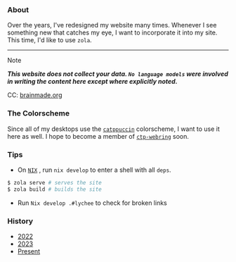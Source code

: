 ### About

Over the years, I've redesigned my website many times. Whenever I see something new that catches my eye, I want to incorporate it into my site. This time, I'd like to use `zola`. 

---

> [!NOTE]
> ___This website does not collect your data. `No language models` were involved in writing the content here except where explicitly noted.___


CC: [brainmade.org][brainmade]

### The Colorscheme

Since all of my desktops use the [`catppuccin`][catppuccin] colorscheme, I want to use it here as well. I hope to become a member of [`ctp-webring`][ctp-webring] soon.

### Tips 

-   On [`NIX`][Nix] , run `nix develop` to enter a shell with all `deps`.
  
  ```bash
$ zola serve # serves the site
$ zola build # builds the site
  ```
-   Run `Nix develop .#lychee` to check for broken links

### History

- [2022]
- [2023]
- [Present]

<!-- links -->

[catppuccin]: https://github.com/catppuccin
[ctp-webring]: https://ctp-webr.ing/
[brainmade]: https://brainmade.org
[scientiac]: https://github.com/scientiac
[Nix]: https://github.com/NixOS/nix
[2022]: https://web.archive.org/web/20221008080446/https://pwnwriter.xyz/
[2023]: https://web.archive.org/web/20231114032508/https://pwnwriter.xyz/
[Present]: https://pwnwriter.xyz
